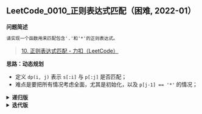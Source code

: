 ## LeetCode_0010_正则表达式匹配（困难, 2022-01）
<!--
{
    "tags": ["动态规划"],
    "source": "LeetCode",
    "level": "困难",
    "number": "0010",
    "name": "正则表达式匹配",
    "companies": []
}
-->

<summary><b>问题简述</b></summary>

```txt
请实现一个函数用来匹配包含'.'和'*'的正则表达式。
```
> [10. 正则表达式匹配 - 力扣（LeetCode）](https://leetcode-cn.com/problems/regular-expression-matching/)

</details>

<!-- <div align="center"><img src="../../../_assets/xxx.png" height="300" /></div> -->

<summary><b>思路：动态规划</b></summary>

- 定义 `dp(i, j)` 表示 `s[:i]` 与 `p[:j]` 是否匹配；
- 难点是要把所有情况考虑全面，尤其是初始化，以及 `p[j-1] == '*'` 的情况；

<details><summary><b>递归版</b></summary>

```python
class Solution:
    def isMatch(self, s: str, p: str) -> bool:

        from functools import lru_cache

        # 因为本题保证了 p 的合法性，所以可以省略部分边界判断
        @lru_cache(maxsize=None)
        def dp(i, j):
            if i == 0 and j == 0: return True
            if j == 0: return False
            # 空串的判断，比如 s='', p='a*' 或 'a*b*'
            if i == 0: return p[j - 1] == '*' and dp(i, j - 2)

            # 情况1：s='abc', p='abc' 或 'ab.'
            r1 = (s[i - 1] == p[j - 1] or p[j - 1] == '.') and dp(i - 1, j - 1)
            # 情况2：'*'匹配了 0 个字符的情况，比如 s='ab', p='abc*'
            r2 = p[j - 1] == '*' and dp(i, j - 2)
            # 情况3：'*'匹配了 1 个以上的字符，比如 s='abc', p='abc*' 或 'ab.*'
            r3 = p[j - 1] == '*' and (s[i - 1] == p[j - 2] or p[j - 2] == '.') and dp(i - 1, j)
            
            return r1 or r2 or r3

        m, n = len(s), len(p)
        return dp(m, n)
```

</details>


<details><summary><b>迭代版</b></summary>

```python
class Solution:
    def isMatch(self, s: str, p: str) -> bool:

        m, n = len(s), len(p)
        dp = [[False] * (n + 1) for _ in range(m + 1)]

        # 初始化，对应递归中的 base case
        # dp[0][0] = True
        # for j in range(2, n + 1):
        #     dp[0][j] = p[j - 1] == '*' and dp[0][j - 2]

        # 为了匹配“无缝转换”，把上面的初始化代码也写到了循环里面，两种写法都可以
        for i in range(0, m + 1):
            for j in range(0, n + 1):
                if i == 0 and j == 0: dp[i][j] = True
                elif j == 0: continue
                elif i == 0: dp[i][j] = p[j - 1] == '*' and dp[0][j - 2]
                else:
                    r1 = (s[i - 1] == p[j - 1] or p[j - 1] == '.') and dp[i - 1][j - 1]
                    r2 = p[j - 1] == '*' and dp[i][j - 2]
                    r3 = p[j - 1] == '*' and (s[i - 1] == p[j - 2] or p[j - 2] == '.') and dp[i - 1][j]
                    dp[i][j] = r1 or r2 or r3

        return dp[m][n]
```

</details>
